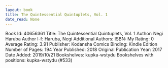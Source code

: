```yaml
---
layout: book
title: The Quintessential Quintuplets, Vol. 1
date_read: None
---
```


Book Id: 40656361
Title: The Quintessential Quintuplets, Vol. 1
Author: Negi Haruba
Author l-f: Haruba, Negi
Additional Authors: 
ISBN: 
My Rating: 0
Average Rating: 3.91
Publisher: Kodansha Comics
Binding: Kindle Edition
Number of Pages: 194
Year Published: 2018
Original Publication Year: 2017
Date Added: 2019/10/21
Bookshelves: kupka-wstydu
Bookshelves with positions: kupka-wstydu (#533)

